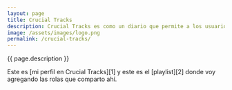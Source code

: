 ```yaml
---
layout: page
title: Crucial Tracks
description: Crucial Tracks es como un diario que permite a los usuarios compartir una rola al día y escribir algo al respecto de esa rola. Pensé que sería divertido crear una página donde mostrar las canciones que voy agregando a mi Crucial Tracks.
image: /assets/images/logo.png
permalink: /crucial-tracks/
---
```


<p class="text-center">{{ page.description }}</p>

<p class="text-center">Este es [mi perfil en Crucial Tracks][1] y este es el [playlist][2] donde voy agregando las rolas que comparto ahí.</p>

<ul id="tracks" class="list-unstyled"></ul>

[1]: https://app.crucialtracks.org/profile/mijo
[2]: https://music.apple.com/mx/playlist/crucial-tracks/pl.u-g39JFWq0EPd?l=en
